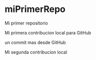 # miPrimerRepo

Mi primer repositorio

Mi primera contribucion local para GitHub

un commit mas desde GitHub

Mi segunda contribucion local
